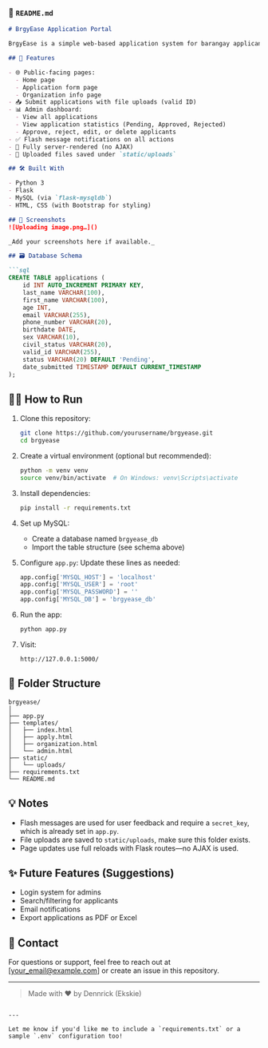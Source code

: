 ### 📄 `README.md`

```markdown
# BrgyEase Application Portal

BrgyEase is a simple web-based application system for barangay applicants, featuring a clean admin dashboard and CRUD operations for managing applications.

## 🚀 Features

- 🌐 Public-facing pages:
  - Home page
  - Application form page
  - Organization info page
- 📥 Submit applications with file uploads (valid ID)
- 📊 Admin dashboard:
  - View all applications
  - View application statistics (Pending, Approved, Rejected)
  - Approve, reject, edit, or delete applicants
- ✅ Flash message notifications on all actions
- 🧠 Fully server-rendered (no AJAX)
- 📁 Uploaded files saved under `static/uploads`

## 🛠️ Built With

- Python 3
- Flask
- MySQL (via `flask-mysqldb`)
- HTML, CSS (with Bootstrap for styling)

## 📸 Screenshots
![Uploading image.png…]()

_Add your screenshots here if available._

## 🗃️ Database Schema

```sql
CREATE TABLE applications (
    id INT AUTO_INCREMENT PRIMARY KEY,
    last_name VARCHAR(100),
    first_name VARCHAR(100),
    age INT,
    email VARCHAR(255),
    phone_number VARCHAR(20),
    birthdate DATE,
    sex VARCHAR(10),
    civil_status VARCHAR(20),
    valid_id VARCHAR(255),
    status VARCHAR(20) DEFAULT 'Pending',
    date_submitted TIMESTAMP DEFAULT CURRENT_TIMESTAMP
);
```

## 🧑‍💻 How to Run

1. Clone this repository:
   ```bash
   git clone https://github.com/yourusername/brgyease.git
   cd brgyease
   ```

2. Create a virtual environment (optional but recommended):
   ```bash
   python -m venv venv
   source venv/bin/activate  # On Windows: venv\Scripts\activate
   ```

3. Install dependencies:
   ```bash
   pip install -r requirements.txt
   ```

4. Set up MySQL:
   - Create a database named `brgyease_db`
   - Import the table structure (see schema above)

5. Configure `app.py`:
   Update these lines as needed:
   ```python
   app.config['MYSQL_HOST'] = 'localhost'
   app.config['MYSQL_USER'] = 'root'
   app.config['MYSQL_PASSWORD'] = ''
   app.config['MYSQL_DB'] = 'brgyease_db'
   ```

6. Run the app:
   ```bash
   python app.py
   ```

7. Visit:
   ```
   http://127.0.0.1:5000/
   ```

## 📂 Folder Structure

```
brgyease/
│
├── app.py
├── templates/
│   ├── index.html
│   ├── apply.html
│   ├── organization.html
│   └── admin.html
├── static/
│   └── uploads/
├── requirements.txt
└── README.md
```

## 💡 Notes

- Flash messages are used for user feedback and require a `secret_key`, which is already set in `app.py`.
- File uploads are saved to `static/uploads`, make sure this folder exists.
- Page updates use full reloads with Flask routes—no AJAX is used.

## ✨ Future Features (Suggestions)

- Login system for admins
- Search/filtering for applicants
- Email notifications
- Export applications as PDF or Excel

## 📧 Contact

For questions or support, feel free to reach out at [your_email@example.com] or create an issue in this repository.

---

> Made with ❤️ by Dennrick (Ekskie)
```

---

Let me know if you'd like me to include a `requirements.txt` or a sample `.env` configuration too!
